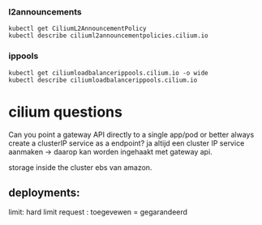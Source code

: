 


```
```
### l2announcements
```
kubectl get CiliumL2AnnouncementPolicy
kubectl describe ciliuml2announcementpolicies.cilium.io
```
### ippools
```
kubectl get ciliumloadbalancerippools.cilium.io -o wide
kubectl describe ciliumloadbalancerippools.cilium.io
```






# cilium questions
Can you point a gateway API directly to a single app/pod or better always create a clusterIP service as a endpoint?
ja altijd een cluster IP service aanmaken -> daarop kan worden ingehaakt met gateway api.



storage inside the cluster
ebs van amazon.

## deployments:
limit: hard limit
request : toegevewen = gegarandeerd
